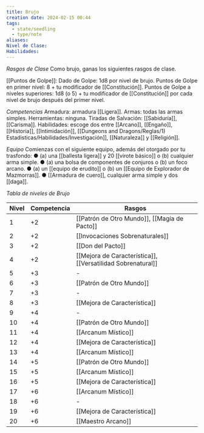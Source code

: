 ```yaml
---
title: Brujo
creation date: 2024-02-15 00:44
tags:
  - state/seedling
  - type/note
aliases: 
Nivel de Clase: 
Habilidades:
---
```

*Rasgos de Clase*
Como brujo, ganas los siguientes rasgos de clase.

[[Puntos de Golpe]]: Dado de Golpe: 1d8 por nivel de brujo.
Puntos de Golpe en primer nivel: 8 + tu modificador de [[Constitución]].
Puntos de Golpe a niveles superiores: 1d8 (o 5) + tu modificador de [[Constitución]] por cada nivel de brujo después del primer nivel.

*Competencias*
Armadura: armadura [[Ligera]].
Armas: todas las armas simples.
Herramientas: ninguna.
Tiradas de Salvación: [[Sabiduría]], [[Carisma]].
Habilidades: escoge dos entre [[Arcano]], [[Engaño]], [[Historia]], [[Intimidación]], [[Dungeons and Dragons/Reglas/1) Estadisticas/Habilidades/Investigación]], [[Naturaleza]] y
[[Religión]].

*Equipo*
Comienzas con el siguiente equipo, además del otorgado por tu trasfondo:
● (a) una [[ballesta ligera]] y 20 [[virote básico]] o (b) cualquier arma simple.
● (a) una bolsa de componentes de conjuros o (b) un foco arcano.
● (a) un [[equipo de erudito]] o (b) un [[Equipo de Explorador de Mazmorras]].
● [[Armadura de cuero]], cualquier arma simple y dos [[daga]].


*Tabla de niveles de Brujo*

| Nivel | Competencia | Rasgos |
| ---- | ---- | ---- |
| 1 | +2 | [[Patrón de Otro Mundo]], [[Magia de Pacto]]  |
| 2 | +2 | [[Invocaciones Sobrenaturales]] |
| 3 | +2 | [[Don del Pacto]] |
| 4 | +2 | [[Mejora de Característica]], [[Versatilidad Sobrenatural]] |
| 5 | +3 | - |
| 6 | +3 | [[Patrón de Otro Mundo]] |
| 7 | +3 | - |
| 8 | +3 | [[Mejora de Característica]] |
| 9 | +4 | - |
| 10 | +4 | [[Patrón de Otro Mundo]] |
| 11 | +4 | [[Arcanum Místico]] |
| 12 | +4 | [[Mejora de Característica]] |
| 13 | +4 | [[Arcanum Místico]] |
| 14 | +5 | [[Patrón de Otro Mundo]] |
| 15 | +5 | [[Arcanum Místico]] |
| 16 | +5 | [[Mejora de Característica]] |
| 17 | +6 | [[Arcanum Místico]] |
| 18 | +6 | - |
| 19 | +6 | [[Mejora de Característica]] |
| 20 | +6 | [[Maestro Arcano]] |


